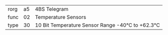 
|    |   |   |
| -- | - | - |
| rorg | a5 | 4BS Telegram |
| func | 02 | Temperature Sensors |
| type | 30 | 10 Bit Temperature Sensor Range -40°C to +62.3°C |
